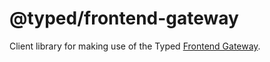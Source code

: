 # @typed/frontend-gateway

Client library for making use of the Typed [Frontend Gateway](../../applications/frontend-gateway-service/readme.md).
